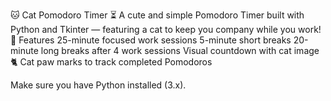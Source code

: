 🐱 Cat Pomodoro Timer ⏳
A cute and simple Pomodoro Timer built with Python and Tkinter — featuring a cat to keep you company while you work! 🐾
Features
25-minute focused work sessions
5-minute short breaks
20-minute long breaks after 4 work sessions
Visual countdown with cat image 🐈
Cat paw marks to track completed Pomodoros

Make sure you have Python installed (3.x).


